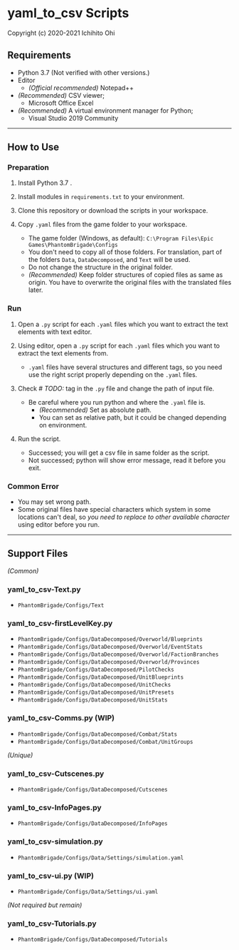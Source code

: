 # yaml_to_csv Scripts

Copyright (c) 2020-2021 Ichihito Ohi

## Requirements
- Python 3.7 (Not verified with other versions.)
- Editor
    - *(Official recommended)* Notepad++
- *(Recommended)* CSV viewer;
    - Microsoft Office Excel
- *(Recommended)* A virtual environment manager for Python;
    - Visual Studio 2019 Community

---
## How to Use

### Preparation
1. Install Python 3.7 .

1. Install modules in `requirements.txt` to your environment.

1. Clone this repository or download the scripts in your workspace.

1. Copy `.yaml` files from the game folder to your workspace.
    - The game folder (Windows, as default): `C:\Program Files\Epic Games\PhantomBrigade\Configs`
    - You don't need to copy all of those folders. For translation, part of the folders `Data`, `DataDecomposed`, and `Text` will be used.
    - Do not change the structure in the original folder.
    - *(Recommended)* Keep folder structures of copied files as same as origin. You have to overwrite the original files with the translated files later.


### Run
1. Open a `.py` script for each `.yaml` files which you want to extract the text elements with text editor.

1. Using editor, open a `.py` script for each `.yaml` files which you want to extract the text elements from.
    - `.yaml` files have several structures and different tags, so you need use the right script properly depending on the `.yaml` files.

1. Check *# TODO:* tag in the `.py` file and change the path of input file.
    - Be careful where you run python and where the `.yaml` file is.
        - *(Recommended)* Set as absolute path.
        - You can set as relative path, but it could be changed depending on environment.

1.  Run the script.
    - Successed; you will get a csv file in same folder as the script.
    - Not successed; python will show error message, read it before you exit.

### Common Error
- You may set wrong path.
- Some original files have special characters which system in some locations can't deal, so *you need to replace to other available character* using editor before you run.

---
## Support Files

_(Common)_
### yaml_to_csv-Text.py
- `PhantomBrigade/Configs/Text`
### yaml_to_csv-firstLevelKey.py
- `PhantomBrigade/Configs/DataDecomposed/Overworld/Blueprints`
- `PhantomBrigade/Configs/DataDecomposed/Overworld/EventStats`
- `PhantomBrigade/Configs/DataDecomposed/Overworld/FactionBranches`
- `PhantomBrigade/Configs/DataDecomposed/Overworld/Provinces`
- `PhantomBrigade/Configs/DataDecomposed/PilotChecks`
- `PhantomBrigade/Configs/DataDecomposed/UnitBlueprints`
- `PhantomBrigade/Configs/DataDecomposed/UnitChecks`
- `PhantomBrigade/Configs/DataDecomposed/UnitPresets`
- `PhantomBrigade/Configs/DataDecomposed/UnitStats`
### yaml_to_csv-Comms.py (WIP)
- `PhantomBrigade/Configs/DataDecomposed/Combat/Stats`
- `PhantomBrigade/Configs/DataDecomposed/Combat/UnitGroups`

_(Unique)_
### yaml_to_csv-Cutscenes.py
- `PhantomBrigade/Configs/DataDecomposed/Cutscenes`
### yaml_to_csv-InfoPages.py
- `PhantomBrigade/Configs/DataDecomposed/InfoPages`
### yaml_to_csv-simulation.py
- `PhantomBrigade/Configs/Data/Settings/simulation.yaml`
### yaml_to_csv-ui.py (WIP)
- `PhantomBrigade/Configs/Data/Settings/ui.yaml`

_(Not required but remain)_
### yaml_to_csv-Tutorials.py
- `PhantomBrigade/Configs/DataDecomposed/Tutorials`